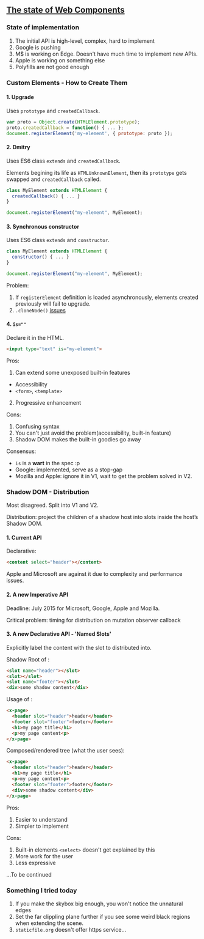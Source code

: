## [The state of Web Components](https://hacks.mozilla.org/2015/06/the-state-of-web-components/)

### State of implementation

1. The initial API is high-level, complex, hard to implement
2. Google is pushing
3. M$ is working on Edge. Doesn't have much time to implement new APIs.
4. Apple is working on something else
5. Polyfills are not good enough

### Custom Elements - How to Create Them

#### 1. Upgrade

Uses `prototype` and `createdCallback`.

```javascript
var proto = Object.create(HTMLElement.prototype);
proto.createdCallback = function() { ... };
document.registerElement('my-element', { prototype: proto });
```

#### 2. Dmitry

Uses ES6 class `extends` and `createdCallback`.

Elements begining its life as `HTMLUnknownElement`, then its `prototype` gets swapped and `createdCallback` called.

```javascript
class MyElement extends HTMLElement {
  createdCallback() { ... }
}

document.registerElement("my-element", MyElement);
```

#### 3. Synchronous constructor

Uses ES6 class `extends` and `constructor`.

```javascript
class MyElement extends HTMLElement {
  constructor() { ... }
}

document.registerElement("my-element", MyElement);
```

Problem:

1. If `registerElement` definition is loaded asynchronously, elements created previously will fail to upgrade.
2. `.cloneNode()` [issues](https://lists.w3.org/Archives/Public/public-webapps/2015JanMar/0731.html)

#### 4. `is=""`

Declare it in the HTML.

```html
<input type="text" is="my-element">
```

Pros:

1. Can extend some unexposed built-in features
  * Accessibility
  * `<form>`, `<template>`
2. Progressive enhancement

Cons:

1. Confusing syntax
2. You can't just avoid the problem(accessibility, built-in feature)
3. Shadow DOM makes the built-in goodies go away

Consensus:

* `is` is a **wart** in the spec :p
* Google: implemented, serve as a stop-gap
* Mozilla and Apple: ignore it in V1, wait to get the problem solved in V2.

### Shadow DOM - Distribution

Most disagreed. Split into V1 and V2.

Distribution: project the children of a shadow host into slots inside the host’s Shadow DOM.

#### 1. Current API

Declarative:

```html
<content select="header"></content>
```

Apple and Microsoft are against it due to complexity and performance issues.

#### 2. A new Imperative API

Deadline: July 2015 for Microsoft, Google, Apple and Mozilla.

Critical problem: timing for distribution on mutation observer callback

#### 3. A new Declarative API - 'Named Slots'

Explicitly label the content with the slot to distributed into.

Shadow Root of <x-page>:

```html
<slot name="header"></slot>
<slot></slot>
<slot name="footer"></slot>
<div>some shadow content</div>
```

Usage of <x-page>:

```html
<x-page>
  <header slot="header">header</header>
  <footer slot="footer">footer</footer>
  <h1>my page title</h1>
  <p>my page content<p>
</x-page>
```

Composed/rendered tree (what the user sees):

```html
<x-page>
  <header slot="header">header</header>
  <h1>my page title</h1>
  <p>my page content<p>
  <footer slot="footer">footer</footer>
  <div>some shadow content</div>
</x-page>
```

Pros:

1. Easier to understand
2. Simpler to implement

Cons:

1. Built-in elements `<select>` doesn't get explained by this
2. More work for the user
3. Less expressive

...To be continued

### Something I tried today

1. If you make the skybox big enough, you won't notice the unnatural edges
2. Set the far clippling plane further if you see some weird black regions when extending the scene.
3. `staticfile.org` doesn't offer https service...
